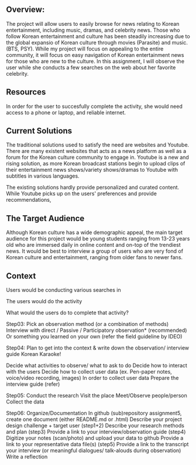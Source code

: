## Overview:

The project will allow users to easily browse for news relating to Korean entertainment, including music, dramas, and celebrity news. Those who follow Korean entertainment and culture has been steadily increasing due to the global expansio of Korean culture through movies (Parasite) and music. (BTS, PSY). While my project will focus on appealing to the entire community, it will focus on easy navigation of Korean entertainment news for those who are new to the culture. In this assignment, I will observe the user while she conducts a few searches on the web about her favorite celebrity.

## Resources
In order for the user to succesfully complete the activity, she would need access to a phone or laptop, and reliable internet. 

## Current Solutions
The traditional solutions used to satisfy the need are websites and Youtube. There are many existent websites that acts as a news platform as well as a forum for the Korean culture community to engage in. Youtube is a new and rising solution, as more Korean broadcast stations begin to upload clips of their entertainment news shows/variety shows/dramas to Youtube with subtitles in various languages.

The existing solutions hardly provide personalized and curated content. While Youtube picks up on the users' preferences and provide recommendations,

## The Target Audience

Although Korean culture has a wide demographic appeal, the main target audience for this project would be young students ranging from 13-23 years old who are immersed daily in online content and on-top of the trendiest news. It would be best to interview a group of users who are very fond of Korean culture and entertainment, ranging from older fans to newer fans.



## Context 

Users would be conducting various searches in 

The users would do the activity 



What would the users do to complete that activity? 

Step03: Pick an observation method (or a combination of methods) 
Interview with direct / Passive / Participatory observation* (recommended)
Or something you learned on your own (refer the field guideline by IDEO)

Step04: Plan to get into the context & write down the observation/ interview guide 
Korean Karaoke!


Decide what activities to observe/ what to ask to do
Decide how to interact with the users 
Decide how to collect user data (ex. Pen-paper notes, voice/video recording, images)
In order to collect user data 
Prepare the interview guide (refer)

Step05: Conduct the research
Visit the place
Meet/Observe people/person
Collect the data

Step06: Organize/Documentation
In github (sub)repository assignment5, create one document (either README.md or .html)
Describe your project design challenge + target user (step1+2)
Describe your research methods and plan (step3)
Provide a link to your interview/observation guide (step4) 
Digitize your notes (scan/photo) and upload your data to github
Provide a link to your representative data file(s) (step5)
Provide a link to the transcript your interview (or meaningful dialogues/ talk-alouds during observation) 
Write a reflection

